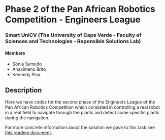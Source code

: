 # Phase 2 of the Pan African Robotics Competition - Engineers League
### Smart UniCV (The University of Cape Verde - Faculty of Sciences and Technologies - Reponsible Solutions Lab)

#### Members
- Sónia Semedo
- Anaxímeno Brito
- Kennedy Pina

## Description

Here we have codes for the second phase of the Engineers League of the Pan African Robotics Competition which consisted in controlling a real robot in a real field to navigate through the plants and detect some specific plants during the navigation.

For more concrete information about the solution we gave to this task see [this readme document](./agribot/README.md).
